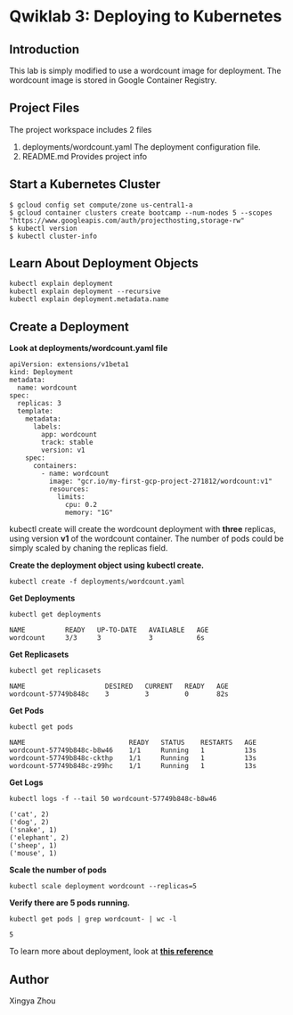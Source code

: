 # Qwiklab 3: Deploying to Kubernetes

## Introduction
This lab is simply modified to use a wordcount image for deployment. The wordcount image is stored in Google Container Registry.

## Project Files
The project workspace includes 2 files

1. deployments/wordcount.yaml  The deployment configuration file.
2. README.md Provides project info

## Start a Kubernetes Cluster
```
$ gcloud config set compute/zone us-central1-a
$ gcloud container clusters create bootcamp --num-nodes 5 --scopes "https://www.googleapis.com/auth/projecthosting,storage-rw"
$ kubectl version
$ kubectl cluster-info
```

## Learn About Deployment Objects
```
kubectl explain deployment
kubectl explain deployment --recursive
kubectl explain deployment.metadata.name
```

## Create a Deployment
**Look at deployments/wordcount.yaml file**
```
apiVersion: extensions/v1beta1
kind: Deployment
metadata:
  name: wordcount
spec:
  replicas: 3
  template:
    metadata:
      labels:
        app: wordcount
        track: stable
        version: v1
    spec:
      containers:
        - name: wordcount
          image: "gcr.io/my-first-gcp-project-271812/wordcount:v1"
          resources:
            limits:
              cpu: 0.2
              memory: "1G"
```

kubectl create will create the wordcount deployment with **three** replicas, using version **v1** of the wordcount container. The number of pods could be simply scaled by chaning the replicas field.

**Create the deployment object using kubectl create.**
```
kubectl create -f deployments/wordcount.yaml
```

**Get Deployments**
```
kubectl get deployments

NAME          READY   UP-TO-DATE   AVAILABLE   AGE
wordcount     3/3     3            3           6s
```

**Get Replicasets**
```
kubectl get replicasets

NAME                    DESIRED   CURRENT   READY   AGE
wordcount-57749b848c    3         3         0       82s
```

**Get Pods**
```
kubectl get pods

NAME                          READY   STATUS    RESTARTS   AGE
wordcount-57749b848c-b8w46    1/1     Running   1          13s
wordcount-57749b848c-ckthp    1/1     Running   1          13s
wordcount-57749b848c-z99hc    1/1     Running   1          13s
```

**Get Logs**
```
kubectl logs -f --tail 50 wordcount-57749b848c-b8w46 

('cat', 2)
('dog', 2)
('snake', 1)
('elephant', 2)
('sheep', 1)
('mouse', 1)
```
**Scale the number of pods**
```
kubectl scale deployment wordcount --replicas=5
```

**Verify there are 5 pods running.**
```
kubectl get pods | grep wordcount- | wc -l

5
```

To learn more about deployment, look at [**this reference**](https://kubernetes.io/docs/concepts/workloads/controllers/deployment/)

## Author
Xingya Zhou
